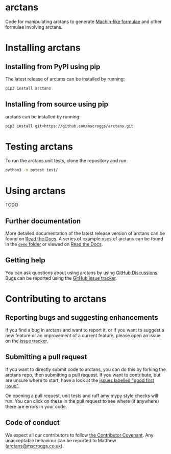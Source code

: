 # arctans

Code for manipulating arctans to generate [Machin-like formulae](https://machin-like.org)
and other formulae involving arctans.

# Installing arctans
## Installing from PyPI using pip
The latest release of arctans can be installed by running:

```bash
pip3 install arctans
```

## Installing from source using pip
arctans can be installed by running:

```bash
pip3 install git+https://github.com/mscroggs/arctans.git
```

# Testing arctans
To run the arctans unit tests, clone the repository and run:

```bash
python3 -m pytest test/
```

# Using arctans
TODO

## Further documentation
More detailed documentation of the latest release version of arctans can be found on
[Read the Docs](https://arctans.readthedocs.io/en/latest/). A series of example uses
of arctans can be found in the [`demo` folder](demo/) or viewed on
[Read the Docs](https://arctans.readthedocs.io/en/latest/demos/index.html).

## Getting help
You can ask questions about using arctans by using [GitHub Discussions](https://github.com/mscroggs/arctans/discussions).
Bugs can be reported using the [GitHub issue tracker](https://github.com/mscroggs/arctans/issues).

# Contributing to arctans
## Reporting bugs and suggesting enhancements
If you find a bug in arctans and want to report it,
or if you want to suggest a new feature or an improvement of a current feature,
please open an issue on the [issue tracker](https://github.com/mscroggs/arctans/issues/new).

## Submitting a pull request
If you want to directly submit code to arctans, you can do this by forking the arctans repo, then submitting a pull request.
If you want to contribute, but are unsure where to start, have a look at the
[issues labelled "good first issue"](https://github.com/mscroggs/arctans/issues?q=is%3Aopen+is%3Aissue+label%3A%22good+first+issue%22).

On opening a pull request, unit tests and ruff amy mypy style checks will run. You can click on these in the pull request
to see where (if anywhere) there are errors in your code.

## Code of conduct
We expect all our contributors to follow [the Contributor Covenant](CODE_OF_CONDUCT.md). Any unacceptable
behaviour can be reported to Matthew (arctans@mscroggs.co.uk).

